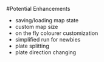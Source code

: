 #Potential Enhancements

- saving/loading map state
- custom map size
- on the fly colourer customization
- simplified run for newbies
- plate splitting
- plate direction changing

